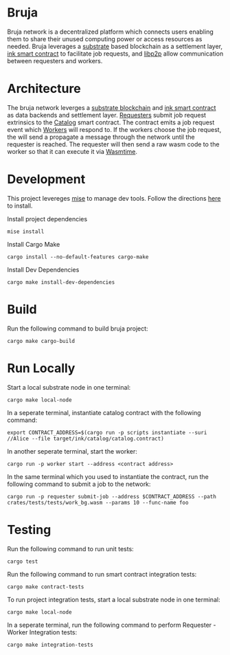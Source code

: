 # Bruja

Bruja network is a decentralized platform which connects users enabling them to share their unused computing power or access resources as needed. Bruja leverages a [substrate](https://substrate.io/) based blockchain as a settlement layer, [ink smart contract](https://use.ink/) to facilitate job requests, and [libp2p](https://docs.rs/libp2p/0.54.1/libp2p/) allow communication between requesters and workers.

# Architecture

The bruja network leverges a [substrate blockchain](crates/node/README.md) and [ink smart contract](crates/catalog/src/lib.rs) as data backends and settlement layer. [Requesters](crates/requester/src/main.rs) submit job request extrinsics to the [Catalog](crates/catalog/src/lib.rs) smart contract. The contract emits a job request event which [Workers](crates/worker/src/main.rs) will respond to. If the workers choose the job request, the will send a propagate a message through the network until the requester is reached. The requester will then send a raw wasm code to the worker so that it can execute it via [Wasmtime](https://docs.rs/wasmtime/26.0.0/wasmtime/).  


# Development
This project levereges [mise](https://mise.jdx.dev/) to manage dev tools. Follow the directions [here](https://mise.jdx.dev/getting-started.html#quickstart) to install.

Install project dependencies
```
mise install
```

Install Cargo Make
```
cargo install --no-default-features cargo-make
```

Install Dev Dependencies
```
cargo make install-dev-dependencies
```


# Build
Run the following command to build bruja project:

```
cargo make cargo-build
```

# Run Locally
Start a local substrate node in one terminal:

```
cargo make local-node
```

In a seperate terminal, instantiate catalog contract with the following command:

```
export CONTRACT_ADDRESS=$(cargo run -p scripts instantiate --suri //Alice --file target/ink/catalog/catalog.contract)
```

In another seperate terminal, start the worker:

```
cargo run -p worker start --address <contract address>
```

In the same terminal which you used to instantiate the contract, run the following command to submit a job to the network:

```
cargo run -p requester submit-job --address $CONTRACT_ADDRESS --path crates/tests/tests/work_bg.wasm --params 10 --func-name foo
```

# Testing

Run the following command to run unit tests:

```
cargo test
```

Run the following command to run smart contract integration tests:

```
cargo make contract-tests
```


To run project integration tests, start a local substrate node in one terminal:

```
cargo make local-node
```

In a seperate terminal, run the following command to perform Requester - Worker Integration tests:

```
cargo make integration-tests
```
